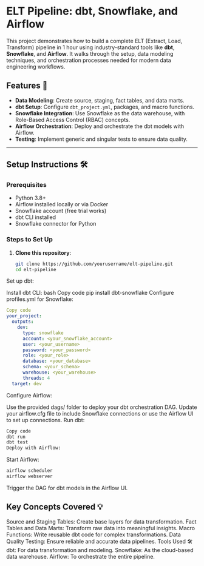 # ELT Pipeline: dbt, Snowflake, and Airflow

This project demonstrates how to build a complete ELT (Extract, Load, Transform) pipeline in 1 hour using industry-standard tools like **dbt**, **Snowflake**, and **Airflow**. It walks through the setup, data modeling techniques, and orchestration processes needed for modern data engineering workflows.

## Features 🚀
- **Data Modeling**: Create source, staging, fact tables, and data marts.
- **dbt Setup**: Configure `dbt_project.yml`, packages, and macro functions.
- **Snowflake Integration**: Use Snowflake as the data warehouse, with Role-Based Access Control (RBAC) concepts.
- **Airflow Orchestration**: Deploy and orchestrate the dbt models with Airflow.
- **Testing**: Implement generic and singular tests to ensure data quality.

---

## Setup Instructions 🛠️

### Prerequisites
- Python 3.8+
- Airflow installed locally or via Docker
- Snowflake account (free trial works)
- dbt CLI installed
- Snowflake connector for Python

### Steps to Set Up
1. **Clone this repository**:
   ```bash
   git clone https://github.com/yourusername/elt-pipeline.git
   cd elt-pipeline
Set up dbt:

Install dbt CLI:
bash
Copy code
pip install dbt-snowflake
Configure profiles.yml for Snowflake:
```yaml
Copy code
your_project:
  outputs:
    dev:
      type: snowflake
      account: <your_snowflake_account>
      user: <your_username>
      password: <your_password>
      role: <your_role>
      database: <your_database>
      schema: <your_schema>
      warehouse: <your_warehouse>
      threads: 4
  target: dev
```
Configure Airflow:

Use the provided dags/ folder to deploy your dbt orchestration DAG.
Update your airflow.cfg file to include Snowflake connections or use the Airflow UI to set up connections.
Run dbt:
```bash
Copy code
dbt run
dbt test
Deploy with Airflow:
```
Start Airflow:
```bash
airflow scheduler
airflow webserver
```
Trigger the DAG for dbt models in the Airflow UI.
        
## Key Concepts Covered 💡
Source and Staging Tables: Create base layers for data transformation.
Fact Tables and Data Marts: Transform raw data into meaningful insights.
Macro Functions: Write reusable dbt code for complex transformations.
Data Quality Testing: Ensure reliable and accurate data pipelines.
Tools Used 🛠️
dbt: For data transformation and modeling.
Snowflake: As the cloud-based data warehouse.
Airflow: To orchestrate the entire pipeline.
